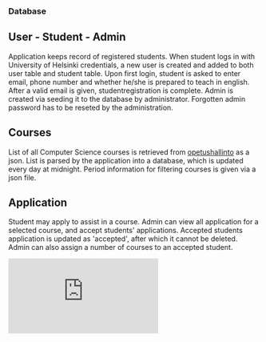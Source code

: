 ### Database
## User - Student - Admin
Application keeps record of registered students. When student logs in with University of Helsinki credentials, a new user is created
and added to both user table and student table. Upon first login, student is asked to enter email, phone number and whether he/she
is prepared to teach in english. After a valid email is given, studentregistration is complete. Admin is created via seeding it to the
database by administrator. Forgotten admin password has to be reseted by the administration. 

## Courses
List of all Computer Science courses is retrieved from [opetushallinto](https://opetushallinto.cs.helsinki.fi/organizations/500-K005/filtered_courses.json)
as a json. List is parsed by the application into a database, which is updated every day at midnight. Period information for filtering
courses is given via a json file.

## Application
Student may apply to assist in a course. Admin can view all application for a selected course, and accept students' applications.
Accepted students application is updated as 'accepted', after which it cannot be deleted. Admin can also assign a number of courses to
an accepted student.

![model](https://github.com/TKT-ohjaajarekisteri/TKT-ohjaajarekisteri-front/blob/master/documentation/database%20model.pdf)
